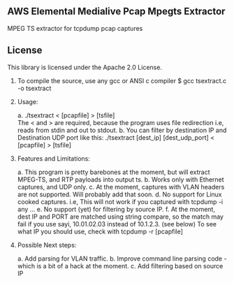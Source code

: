 ## AWS Elemental Medialive Pcap Mpegts Extractor

MPEG TS extractor for tcpdump pcap captures

## License

This library is licensed under the Apache 2.0 License. 

1. To compile the source, use any gcc or ANSI c compiler
   $ gcc tsextract.c -o tsextract

2. Usage: 

   a. ./tsextract < [pcapfile]   > [tsfile]  
      The < and > are required, because the program uses file redirection i.e, reads from stdin and out to stdout.
   b. You can filter by destination IP and Destination UDP port like this:
      ./tsextract [dest_ip] [dest_udp_port] < [pcapfile] > [tsfile]

3. Features and Limitations:
   
   a. This program is pretty barebones at the moment, but will extract MPEG-TS, and RTP payloads into output ts.
   b. Works only with Ethernet captures, and UDP only.
   c. At the moment, captures with VLAN headers are not supported. Will probably add that soon.
   d. No support for Linux cooked captures. i.e, This will not work if you captured with tcpdump -i any ...
   e. No support (yet) for filtering by source IP.
   f. At the moment, dest IP and PORT are matched using string compare, so the match may fail if you use sayi, 10.01.02.03 instead of 10.1.2.3. (see below)
      To see what IP you should use, check with tcpdump -r [pcapfile]

4. Possible Next steps:

   a. Add parsing for VLAN traffic.
   b. Improve command line parsing code - which is a bit of a hack at the moment.
   c. Add filtering based on source IP  
